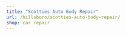 ```yaml
---
title: "Scotties Auto Body Repair"
url: /hillsboro/scotties-auto-body-repair/
shop: car repair
---
```

